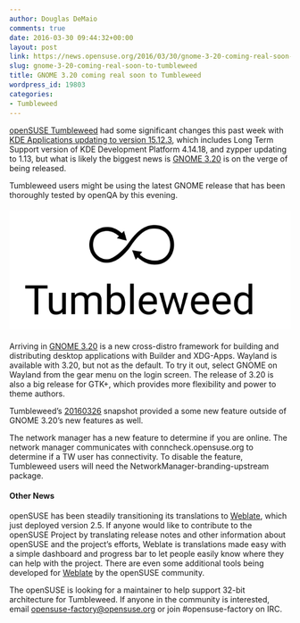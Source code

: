```yaml
---
author: Douglas DeMaio
comments: true
date: 2016-03-30 09:44:32+00:00
layout: post
link: https://news.opensuse.org/2016/03/30/gnome-3-20-coming-real-soon-to-tumbleweed/
slug: gnome-3-20-coming-real-soon-to-tumbleweed
title: GNOME 3.20 coming real soon to Tumbleweed
wordpress_id: 19803
categories:
- Tumbleweed
---
```



[openSUSE Tumbleweed](https://en.opensuse.org/Portal:Tumbleweed) had some significant changes this past week with [KDE Applications updating to version 15.12.3](https://www.kde.org/announcements/announce-applications-15.12.3.php), which includes Long Term Support version of KDE Development Platform 4.14.18, and zypper updating to 1.13, but what is likely the biggest news is [GNOME 3.20](https://www.gnome.org/news/2016/03/gnome-3-20-released/) is on the verge of being released.

Tumbleweed users might be using the latest GNOME release that has been thoroughly tested by openQA by this evening.


#### ![Tumbleweed-black](/wp-content/uploads/2016/03/Tumbleweed-black.png)


Arriving in [GNOME 3.20](https://help.gnome.org/misc/release-notes/3.20/) is a new cross-distro framework for building and distributing desktop applications with Builder and XDG-Apps. Wayland is available with 3.20, but not as the default. To try it out, select GNOME on Wayland from the gear menu on the login screen. The release of 3.20 is also a big release for GTK+, which provides more flexibility and power to theme authors.

Tumbleweed’s [20160326](https://lists.opensuse.org/opensuse-factory/2016-03/msg00326.html) snapshot provided a some new feature outside of GNOME 3.20’s new features as well.

The network manager has a new feature to determine if you are online. The network manager communicates with conncheck.opensuse.org to determine if a TW user has connectivity. To disable the feature, Tumbleweed users will need the NetworkManager-branding-upstream package.


#### Other News


openSUSE has been steadily transitioning its translations to [Weblate](//l10n.opensuse.org/), which just deployed version 2.5. If anyone would like to contribute to the openSUSE Project by translating release notes and other information about openSUSE and the project’s efforts, Weblate is translations made easy with a simple dashboard and progress bar to let people easily know where they can help with the project. There are even some additional tools being developed for [Weblate](//l10n.opensuse.org/) by the openSUSE community.

The openSUSE is looking for a maintainer to help support 32-bit architecture for Tumbleweed. If anyone in the community is interested, email [opensuse-factory@opensuse.org](mailto:opensuse-factory@opensuse.org) or join #opensuse-factory on IRC.
